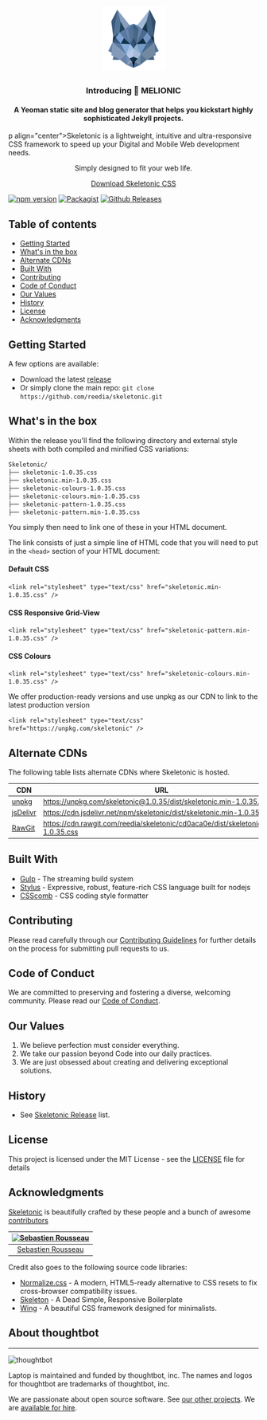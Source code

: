<center>

# ![Melionic Logo](images/melionic.png)


### Introducing 🐺 MELIONIC

#### A Yeoman static site and blog generator that helps you kickstart highly sophisticated Jekyll projects.

</center>

p align="center">Skeletonic is a lightweight, intuitive and ultra-responsive CSS framework to speed up your Digital and Mobile Web development needs.</p>

<p align="center">Simply designed to fit your web life.</p>

<p align="center"><a href="https://github.com/reedia/skeletonic/archive/v1.0.35.zip">Download Skeletonic CSS</a></p>

[![npm version](https://badge.fury.io/js/skeletonic.svg)](https://badge.fury.io/js/skeletonic)
[![Packagist](https://img.shields.io/badge/license-MIT-blue.svg)](https://skeletonic.github.io/license)
[![Github Releases](https://img.shields.io/github/downloads/atom/atom/latest/total.svg)](https://github.com/reedia/skeletonic)

## Table of contents

-   [Getting Started](#getting-started)
-   [What's in the box](#whats-in-the-box)
- 	[Alternate CDNs](#alternate-cdns)
-   [Built With](#built-with)
-   [Contributing](#contributing)
-   [Code of Conduct](#code-of-conduct)
-   [Our Values](#our-values)
-   [History](#history)
-   [License](#license)
-   [Acknowledgments](#acknowledgments)

## Getting Started

A few options are available:

-   Download the latest [release](https://github.com/reedia/skeletonic/archive/v1.0.35.zip)
-   Or simply clone the main repo: `git clone https://github.com/reedia/skeletonic.git`

## What's in the box

Within the release you'll find the following directory and external style sheets with both compiled and minified CSS variations:

```
Skeletonic/
├── skeletonic-1.0.35.css
├── skeletonic.min-1.0.35.css
├── skeletonic-colours-1.0.35.css
├── skeletonic-colours.min-1.0.35.css
├── skeletonic-pattern-1.0.35.css
├── skeletonic-pattern.min-1.0.35.css
```

You simply then need to link one of these in your HTML document.

The link consists of just a simple line of HTML code that you will need to put in the ```<head>```  section of your HTML document:

#### Default CSS

```
<link rel="stylesheet" type="text/css" href="skeletonic.min-1.0.35.css" />
```

#### CSS Responsive Grid-View
```
<link rel="stylesheet" type="text/css" href="skeletonic-pattern.min-1.0.35.css" />
```

#### CSS Colours
```
<link rel="stylesheet" type="text/css" href="skeletonic-colours.min-1.0.35.css" />
```

We offer production-ready versions and use unpkg as our CDN to link to the latest production version

```
<link rel="stylesheet" type="text/css" href="https://unpkg.com/skeletonic" />
```

## Alternate CDNs
The following table lists alternate CDNs where Skeletonic is hosted.

| CDN | URL | HTTPS | Combo |
|---|---|---|---|
| [unpkg](https://unpkg.com/) | https://unpkg.com/skeletonic@1.0.35/dist/skeletonic.min-1.0.35.css | Yes | No |
|  [jsDelivr](https://www.jsdelivr.com/) | https://cdn.jsdelivr.net/npm/skeletonic/dist/skeletonic.min-1.0.35.css  | Yes | Yes |
| [RawGit](http://rawgit.com/) | https://cdn.rawgit.com/reedia/skeletonic/cd0aca0e/dist/skeletonic.min-1.0.35.css | Yes | No |



## Built With
-   [Gulp](https://gulpjs.com/) - The streaming build system
-   [Stylus](http://stylus-lang.com/) - Expressive, robust, feature-rich CSS language built for nodejs
-   [CSScomb](http://csscomb.com/) - CSS coding style formatter

## Contributing

Please read carefully through our [Contributing Guidelines](https://github.com/reedia/skeletonic/blob/master/CONTRIBUTING.md) for further details on the process for submitting pull requests to us.

## Code of Conduct
We are committed to preserving and fostering a diverse, welcoming community. Please read our [Code of Conduct](https://github.com/reedia/skeletonic/blob/master/CODE_OF_CONDUCT.md).

## Our Values
1.  We believe perfection must consider everything.
2.  We take our passion beyond Code into our daily practices.
3.  We are just obsessed about creating and delivering exceptional solutions.

## History

*   See [Skeletonic Release](https://github.com/reedia/skeletonic/releases) list.


## License

This project is licensed under the MIT License - see the [LICENSE](https://github.com/reedia/skeletonic/blob/master/LICENSE) file for details

## Acknowledgments

[Skeletonic](https://skeletonic.io) is beautifully crafted by these people and a bunch of awesome [contributors](https://github.com/reedia/skeletonic/graphs/contributors)

[![Sebastien Rousseau](https://avatars0.githubusercontent.com/u/1394998?s=117)](http://sebastienrousseau.com) |
|:---:
[Sebastien Rousseau](https://github.com/sebastienrousseau) |

Credit also goes to the following source code libraries:
-   [Normalize.css](http://necolas.github.io/normalize.css/) - A modern, HTML5-ready alternative to CSS resets to fix cross-browser compatibility issues.
-   [Skeleton](http://www.getskeleton.com) - A Dead Simple, Responsive Boilerplate
-   [Wing](http://usewing.ml/) - A beautiful CSS framework designed for minimalists.

## About thoughtbot
----------------

![thoughtbot](http://presskit.thoughtbot.com/images/thoughtbot-logo-for-readmes.svg)

Laptop is maintained and funded by thoughtbot, inc.
The names and logos for thoughtbot are trademarks of thoughtbot, inc.

We are passionate about open source software.
See [our other projects][community].
We are [available for hire][hire].

[community]: https://thoughtbot.com/community?utm_source=github
[hire]: https://thoughtbot.com?utm_source=github